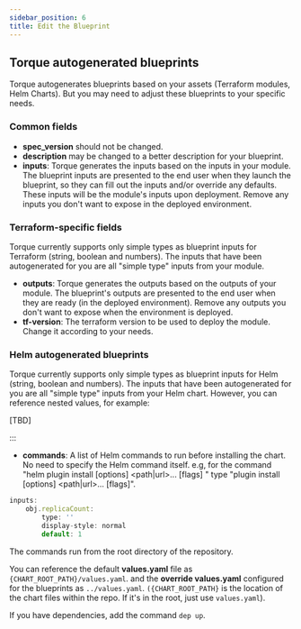 ```yaml
---
sidebar_position: 6
title: Edit the Blueprint
---
```


## Torque autogenerated blueprints
Torque autogenerates blueprints based on your assets (Terraform modules, Helm Charts). But you may need to adjust these blueprints to your specific needs.

### Common fields

- **spec_version** should not be changed.
- **description** may be changed to a better description for your blueprint.
- **inputs**: Torque generates the inputs based on the inputs in your module. The blueprint inputs are presented to the end user when they launch the blueprint, so they can fill out the inputs and/or override any defaults. These inputs will be the module's inputs upon deployment. 
Remove any inputs you don't want to expose in the deployed environment.

### Terraform-specific fields

Torque currently supports only simple types as blueprint inputs for Terraform (string, boolean and numbers). The inputs that have been autogenerated for you are all "simple type" inputs from your module.

- **outputs**: Torque generates the outputs based on the outputs of your module. The blueprint's outputs are presented to the end user when they are ready (in the deployed environment). 
Remove any outputs you don't want to expose when the environment is deployed.
- **tf-version**: The terraform version to be used to deploy the module. Change it according to your needs. 

### Helm autogenerated blueprints

Torque currently supports only simple types as blueprint inputs for Helm (string, boolean and numbers). The inputs that have been autogenerated for you are all "simple type" inputs from your Helm chart. However, you can reference nested values, for example: 

[TBD]  

:::

- **commands**: A list of Helm commands to run before installing the chart.
No need to specify the Helm command itself.
e.g, for the command "helm plugin install [options] <path|url>... [flags] " type "plugin install [options] <path|url>... [flags]".
       
```jsx title="For example:"
inputs:
    obj.replicaCount:
        type: ''
        display-style: normal
        default: 1
``` 

The commands run from the root directory of the repository.

You can reference the default __values.yaml__ file as `{CHART_ROOT_PATH}/values.yaml`.
and the __override values.yaml__ configured for the blueprints as `../values.yaml`.
`({CHART_ROOT_PATH}` is the location of the chart files within the repo. If it's in the root, just use `values.yaml`).

If you have dependencies, add the command `dep up`.

